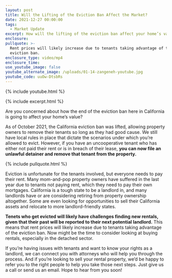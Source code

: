 ```yaml
---
layout: post
title: Will the Lifting of the Eviction Ban Affect the Market?
date: 2021-12-27 00:00:00
tags:
  - Market Update
excerpt: How will the lifting of the eviction ban affect your home’s value?
enclosure:
pullquote: >-
  Rent prices will likely increase due to tenants taking advantage of the
  eviction ban.
enclosure_type: video/mp4
enclosure_time:
use_youtube_image: false
youtube_alternate_image: /uploads/01-14-zangeneh-youtube.jpg
youtube_code: uuOw-DtsbRs
---
```

{% include youtube.html %}

{% include excerpt.html %}

Are you concerned about how the end of the eviction ban here in California is going to affect your home’s value?&nbsp;

As of October 2021, the California eviction ban was lifted, allowing property owners to remove their tenants so long as they had good cause. We still have local rules in place that dictate the scenarios under which you’re allowed to evict. However, if you have an uncooperative tenant who has either not paid their rent or is in breach of their lease, **you can now file an unlawful detainer and remove that tenant from the property.**

{% include pullquote.html %}

Eviction is unfortunate for the tenants involved, but everyone needs to pay their rent. Many mom-and-pop property owners have suffered in the last year due to tenants not paying rent, which they need to pay their own mortgages. California is a tough state to be a landlord in, and many landlords have or are considering retiring from property ownership altogether. Some are even looking for opportunities to sell their California assets and relocate to more landlord-friendly states.

**Tenets who get evicted will likely have challenges finding new rentals, given that their past will be reported to their next potential landlord.** This means that rent prices will likely increase due to tenants taking advantage of the eviction ban. Now might be the time to consider looking at buying rentals, especially in the detached sector.

If you’re having issues with tenants and want to know your rights as a landlord, we can connect you with attorneys who will help you through the process. And if you’re looking to sell your rental property, we’d be happy to refer you to the right people to help you take those next steps. Just give us a call or send us an email. Hope to hear from you soon\!

